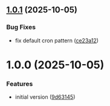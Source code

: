 ## [1.0.1](https://github.com/ceski23/cup-notifier/compare/v1.0.0...v1.0.1) (2025-10-05)


### Bug Fixes

* fix default cron pattern ([ce23a12](https://github.com/ceski23/cup-notifier/commit/ce23a12e8b3dc78b9f3c0bd46327fdfaa5e1b543))

# 1.0.0 (2025-10-05)


### Features

* initial version ([9d63145](https://github.com/ceski23/cup-notifier/commit/9d63145dba1b05eea2c9c31e15e90d02d9914fea))

